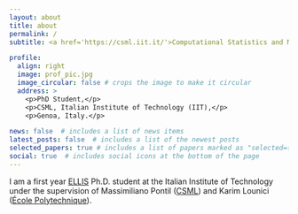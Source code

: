 ```yaml
---
layout: about
title: about
permalink: /
subtitle: <a href='https://csml.iit.it/'>Computational Statistics and Machine Learning</a>

profile:
  align: right
  image: prof_pic.jpg
  image_circular: false # crops the image to make it circular
  address: >
    <p>PhD Student,</p>
    <p>CSML, Italian Institute of Technology (IIT),</p>
    <p>Genoa, Italy.</p>

news: false  # includes a list of news items
latest_posts: false  # includes a list of the newest posts
selected_papers: true # includes a list of papers marked as "selected={true}"
social: true  # includes social icons at the bottom of the page
---
```


I am a first year [ELLIS](https://ellis.eu/) Ph.D. student at the Italian Institute of Technology under the supervision of Massimiliano Pontil ([CSML](https://csml.iit.it/)) and Karim Lounici ([École Polytechnique](https://scholar.google.com/citations?user=ZMbRpJoAAAAJ&hl=fr)).

<!-- I received a Master's degree in Applied Mathematics from the Universidade Federal de Santa Catarina (UFSC), where I also received a Bachelor's degree in Computer Science. -->


<!-- I am a M.Sc. student at UFSC, where I currently study Machine Learning towards a masters degree in Mathematics. I am also a member of the Laboratory for Translational Data Science at the Hospital das Clinicas University Hospital (USP), where I help explore the vast amount of predictive information contained in H&E slides with the goal of improving our understanding of Breast Cancer. -->

<!-- I am particularly interested in the  -->
<!-- . I have a B.Sc. in Computer Science, also from UFSC.
Write your biography here. Tell the world about yourself. Link to your favorite [subreddit](http://reddit.com). You can put a picture in, too. The code is already in, just name your picture `prof_pic.jpg` and put it in the `img/` folder. -->
<!--
Link to your social media connections, too. This theme is set up to use [Font Awesome icons](http://fortawesome.github.io/Font-Awesome/) and [Academicons](https://jpswalsh.github.io/academicons/), like the ones below. Add your Facebook, Twitter, LinkedIn, Google Scholar, or just disable all of them. -->
